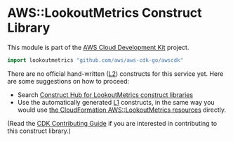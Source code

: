 # AWS::LookoutMetrics Construct Library

This module is part of the [AWS Cloud Development Kit](https://github.com/aws/aws-cdk) project.

```go
import lookoutmetrics "github.com/aws/aws-cdk-go/awscdk"
```

<!--BEGIN CFNONLY DISCLAIMER-->

There are no official hand-written ([L2](https://docs.aws.amazon.com/cdk/latest/guide/constructs.html#constructs_lib)) constructs for this service yet. Here are some suggestions on how to proceed:

* Search [Construct Hub for LookoutMetrics construct libraries](https://constructs.dev/search?q=lookoutmetrics)
* Use the automatically generated [L1](https://docs.aws.amazon.com/cdk/latest/guide/constructs.html#constructs_l1_using) constructs, in the same way you would use [the CloudFormation AWS::LookoutMetrics resources](https://docs.aws.amazon.com/AWSCloudFormation/latest/UserGuide/AWS_LookoutMetrics.html) directly.

(Read the [CDK Contributing Guide](https://github.com/aws/aws-cdk/blob/master/CONTRIBUTING.md) if you are interested in contributing to this construct library.)

<!--END CFNONLY DISCLAIMER-->
